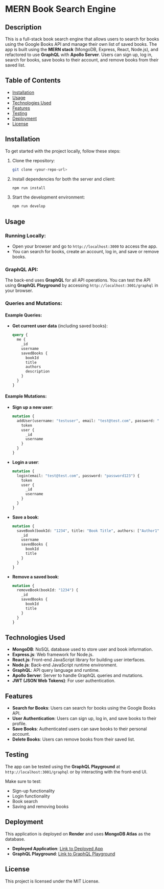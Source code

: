 
# MERN Book Search Engine

## Description

This is a full-stack book search engine that allows users to search for books using the Google Books API and manage their own list of saved books. The app is built using the **MERN stack** (MongoDB, Express, React, Node.js), and refactored to use **GraphQL** with **Apollo Server**. Users can sign up, log in, search for books, save books to their account, and remove books from their saved list.

## Table of Contents

- [Installation](#installation)
- [Usage](#usage)
- [Technologies Used](#technologies-used)
- [Features](#features)
- [Testing](#testing)
- [Deployment](#deployment)
- [License](#license)

## Installation

To get started with the project locally, follow these steps:

1. Clone the repository:
   ```bash
   git clone <your-repo-url>
   ```

2. Install dependencies for both the server and client:
   ```bash
   npm run install
   ```

3. Start the development environment:
   ```bash
   npm run develop
   ```

## Usage

### Running Locally:

- Open your browser and go to `http://localhost:3000` to access the app.
- You can search for books, create an account, log in, and save or remove books.

### GraphQL API:

The back-end uses **GraphQL** for all API operations. You can test the API using **GraphQL Playground** by accessing `http://localhost:3001/graphql` in your browser.

### Queries and Mutations:

#### Example Queries:
- **Get current user data** (including saved books):
   ```graphql
   query {
     me {
       _id
       username
       savedBooks {
         bookId
         title
         authors
         description
       }
     }
   }
   ```

#### Example Mutations:
- **Sign up a new user**:
   ```graphql
   mutation {
     addUser(username: "testuser", email: "test@test.com", password: "password123") {
       token
       user {
         _id
         username
       }
     }
   }
   ```

- **Login a user**:
   ```graphql
   mutation {
     login(email: "test@test.com", password: "password123") {
       token
       user {
         _id
         username
       }
     }
   }
   ```

- **Save a book**:
   ```graphql
   mutation {
     saveBook(bookId: "1234", title: "Book Title", authors: ["Author1"], description: "A great book.") {
       _id
       username
       savedBooks {
         bookId
         title
       }
     }
   }
   ```

- **Remove a saved book**:
   ```graphql
   mutation {
     removeBook(bookId: "1234") {
       _id
       savedBooks {
         bookId
         title
       }
     }
   }
   ```

## Technologies Used

- **MongoDB**: NoSQL database used to store user and book information.
- **Express.js**: Web framework for Node.js.
- **React.js**: Front-end JavaScript library for building user interfaces.
- **Node.js**: Back-end JavaScript runtime environment.
- **GraphQL**: API query language and runtime.
- **Apollo Server**: Server to handle GraphQL queries and mutations.
- **JWT (JSON Web Tokens)**: For user authentication.

## Features

- **Search for Books**: Users can search for books using the Google Books API.
- **User Authentication**: Users can sign up, log in, and save books to their profile.
- **Save Books**: Authenticated users can save books to their personal account.
- **Delete Books**: Users can remove books from their saved list.

## Testing

The app can be tested using the **GraphQL Playground** at `http://localhost:3001/graphql` or by interacting with the front-end UI.

Make sure to test:
- Sign-up functionality
- Login functionality
- Book search
- Saving and removing books

## Deployment

This application is deployed on **Render** and uses **MongoDB Atlas** as the database.

- **Deployed Application**: [Link to Deployed App](#)
- **GraphQL Playground**: [Link to GraphQL Playground](#)

## License

This project is licensed under the MIT License.
